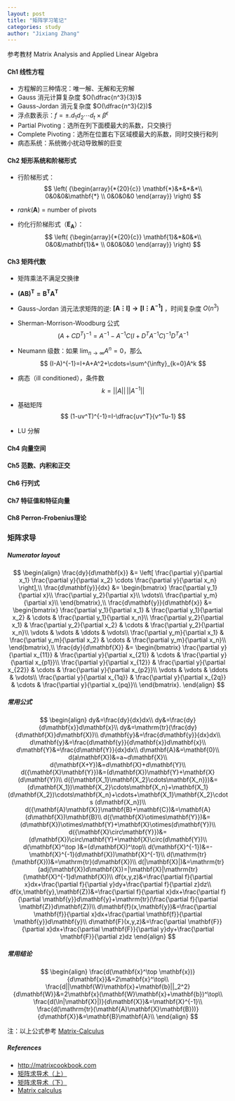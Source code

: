 ```yaml
---
layout: post
title: "矩阵学习笔记"
categories: study
author: "Jixiang Zhang"
---
```


参考教材 Matrix Analysis and Applied Linear Algebra

#### Ch1 线性方程

- 方程解的三种情况：唯一解、无解和无穷解
- Gauss 消元计算复杂度 $O(\dfrac{n^3}{3})$
- Gauss-Jordan 消元复杂度 $O(\dfrac{n^3}{2})​$
- 浮点数表示：$f=\pm.d_1d_2\cdots d_t\times \beta^\epsilon$
- Partial Pivoting：选所在列下面模最大的系数，只交换行
- Complete Pivoting：选所在位置右下区域模最大的系数，同时交换行和列
- 病态系统：系统微小扰动导致解的巨变

#### Ch2 矩形系统和阶梯形式

- 行阶梯形式：
  $$
  \left( {\begin{array}{*{20}{c}}
    \mathbf{*}&*&*&*\\
    0&0&0&\mathbf{*} \\
    0&0&0&0
  \end{array}} \right)
  $$

- $rank(\mathbf{A})$ = number of pivots

- 约化行阶梯形式（$\mathbf{E_A}$）：
  $$
  \left( {\begin{array}{*{20}{c}}
    \mathbf{1}&*&0&*\\
    0&0&\mathbf{1}&* \\
    0&0&0&0
  \end{array}} \right)
  $$

#### Ch3 矩阵代数

- 矩阵乘法不满足交换律

- $\mathbf{(AB)^T=B^TA^T}​$

- Gauss-Jordan 消元法求矩阵的逆: $\mathbf{[A \vdots I] \to [I \vdots A^{-1}]}$ ，时间复杂度 $O(n^3)$

- Sherman-Morrison-Woodburg 公式
  $$
  (A+CD^T)^{-1}=A^{-1}-A^{-1}C(I+D^TA^{-1}C)^{-1}D^{T}A^{-1}
  $$

- Neumann 级数：如果 $\lim_{n\to \infty}A^n=0$，那么
  $$
  (I-A)^{-1}=I+A+A^2+\cdots=\sum^{\infty}_{k=0}A^k
  $$

- 病态（ill conditioned），条件数
  $$
  k = ||A||\,||A^{-1}||
  $$

- 基础矩阵
  $$
  (1-uv^T)^{-1}=I-\dfrac{uv^T}{v^Tu-1}
  $$

- LU 分解

#### Ch4 向量空间

#### Ch5 范数、内积和正交

#### Ch6 行列式

#### Ch7 特征值和特征向量

#### Ch8 Perron-Frobenius理论

### 矩阵求导

##### Numerator layout

$$
\begin{align}
\frac{dy}{d\mathbf{x}} &=
\left[
\frac{\partial y}{\partial x_1}
\frac{\partial y}{\partial x_2}
\cdots
\frac{\partial y}{\partial x_n}
\right],\\
\frac{d\mathbf{y}}{dx} &=
\begin{bmatrix}
\frac{\partial y_1}{\partial x}\\
\frac{\partial y_2}{\partial x}\\
\vdots\\
\frac{\partial y_m}{\partial x}\\
\end{bmatrix},\\
\frac{d\mathbf{y}}{d\mathbf{x}} &=
\begin{bmatrix}
\frac{\partial y_1}{\partial x_1} & \frac{\partial y_1}{\partial x_2} & \cdots & \frac{\partial y_1}{\partial x_n}\\
\frac{\partial y_2}{\partial x_1} & \frac{\partial y_2}{\partial x_2} & \cdots & \frac{\partial y_2}{\partial x_n}\\
\vdots & \vdots & \ddots & \vdots\\
\frac{\partial y_m}{\partial x_1} & \frac{\partial y_m}{\partial x_2} & \cdots & \frac{\partial y_m}{\partial x_n}\\
\end{bmatrix},\\
\frac{dy}{d\mathbf{X}} &=
\begin{bmatrix}
\frac{\partial y}{\partial x_{11}} & \frac{\partial y}{\partial x_{21}} & \cdots & \frac{\partial y}{\partial x_{p1}}\\
\frac{\partial y}{\partial x_{12}} & \frac{\partial y}{\partial x_{22}} & \cdots & \frac{\partial y}{\partial x_{p2}}\\
\vdots & \vdots & \ddots & \vdots\\
\frac{\partial y}{\partial x_{1q}} & \frac{\partial y}{\partial x_{2q}} & \cdots & \frac{\partial y}{\partial x_{pq}}\\
\end{bmatrix}.
\end{align}
$$

##### 常用公式

$$
\begin{align}
dy&=\frac{dy}{dx}dx\\
dy&=\frac{dy}{d\mathbf{x}}d\mathbf{x}\\
dy&=\mathrm{tr}(\frac{dy}{d\mathbf{X}}d\mathbf{X})\\
d\mathbf{y}&=\frac{d\mathbf{y}}{dx}dx\\
d\mathbf{y}&=\frac{d\mathbf{y}}{d\mathbf{x}}d\mathbf{x}\\
d\mathbf{Y}&=\frac{d\mathbf{Y}}{dx}dx\\
d\mathbf{A}&=\mathbf{0}\\
d(a\mathbf{X})&=a~d\mathbf{X}\\
d(\mathbf{X+Y})&=d\mathbf{X}+d\mathbf{Y}\\
d({\mathbf{X}\mathbf{Y}})&=(d\mathbf{X})\mathbf{Y}+\mathbf{X}(d\mathbf{Y})\\
d({\mathbf{X_1}\mathbf{X_2}\cdots\mathbf{X_n}})&=(d\mathbf{X_1})\mathbf{X_2}\cdots\mathbf{X_n}+\mathbf{X_1}(d\mathbf{X_2})\cdots\mathbf{X_n}+\cdots+\mathbf{X_1}\mathbf{X_2}\cdots (d\mathbf{X_n})\\
d({\mathbf{A}\mathbf{X}}\mathbf{B}+\mathbf{C})&=\mathbf{A}(d\mathbf{X})\mathbf{B}\\
d({\mathbf{X}\otimes\mathbf{Y}})&=(d\mathbf{X})\otimes\mathbf{Y}+\mathbf{X}\otimes(d\mathbf{Y})\\
d({\mathbf{X}\circ\mathbf{Y}})&=(d\mathbf{X})\circ\mathbf{Y}+\mathbf{X}\circ(d\mathbf{Y})\\
d(\mathbf{X}^\top )&=(d\mathbf{X})^\top\\
d(\mathbf{X}^{-1})&=-\mathbf{X}^{-1}(d\mathbf{X})\mathbf{X}^{-1}\\
d(\mathrm{tr}(\mathbf{X}))&=\mathrm{tr}(d\mathbf{X})\\
d(|\mathbf{X}|)&=\mathrm{tr}(adj(\mathbf{X})d\mathbf{X})=|\mathbf{X}|\mathrm{tr}(\mathbf{X}^{-1}d\mathbf{X})\\
df(x,y,z)&=\frac{\partial f}{\partial x}dx+\frac{\partial f}{\partial y}dy+\frac{\partial f}{\partial z}dz\\
df(x,\mathbf{y},\mathbf{Z})&=\frac{\partial f}{\partial x}dx+\frac{\partial f}{\partial \mathbf{y}}d\mathbf{y}+\mathrm{tr}(\frac{\partial f}{\partial \mathbf{Z}}d\mathbf{Z})\\
d\mathbf{f}(x,\mathbf{y})&=\frac{\partial \mathbf{f}}{\partial x}dx+\frac{\partial \mathbf{f}}{\partial \mathbf{y}}d\mathbf{y}\\
d\mathbf{F}(x,y,z)&=\frac{\partial \mathbf{F}}{\partial x}dx+\frac{\partial \mathbf{F}}{\partial y}dy+\frac{\partial \mathbf{F}}{\partial z}dz
\end{align}
$$

##### 常用结论

$$
\begin{align}
\frac{d(\mathbf{x}^\top \mathbf{x})}{d\mathbf{x}}&=2\mathbf{x}^\top\\
\frac{d||\mathbf{W}\mathbf{x}+\mathbf{b}||_2^2}{d\mathbf{W}}&=2\mathbf{x}(\mathbf{W}\mathbf{x}+\mathbf{b})^\top\\
\frac{d(\ln|\mathbf{X}|)}{d\mathbf{X}}&=\mathbf{X}^{-1}\\
\frac{d(\mathrm{tr}(\mathbf{A}\mathbf{X}\mathbf{B}))}{d\mathbf{X}}&=\mathbf{B}\mathbf{A}\\
\end{align}
$$

注：以上公式参考 [Matrix-Calculus](https://github.com/LynnHo/Matrix-Calculus)

##### References

- <http://matrixcookbook.com>
- [矩阵求导术（上）](https://zhuanlan.zhihu.com/p/24709748)
- [矩阵求导术（下）](https://zhuanlan.zhihu.com/p/24863977)
- [Matrix calculus](https://en.wikipedia.org/wiki/Matrix_calculus#Layout_conventions)
